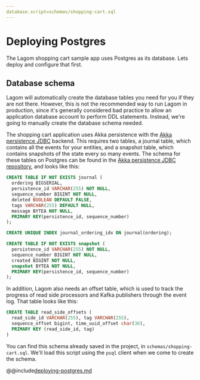 ```yaml
---
database.script=schemas/shopping-cart.sql
---
```

# Deploying Postgres

The Lagom shopping cart sample app uses Postgres as its database. Lets deploy and configure that first.

## Database schema

Lagom will automatically create the database tables you need for you if they are not there. However, this is not the recommended way to run Lagom in production, since it's generally considered bad practice to allow an application database account to perform DDL statements. Instead, we're going to manually create the database schema needed.

The shopping cart application uses Akka persistence with the [Akka persistence JDBC](https://github.com/dnvriend/akka-persistence-jdbc) backend. This requires two tables, a journal table, which contains all the events for your entities, and a snapshot table, which contains snapshots of the state every so many events. The schema for these tables on Postgres can be found in the [Akka persistence JDBC repository](https://github.com/dnvriend/akka-persistence-jdbc/blob/master/src/test/resources/schema/postgres/postgres-schema.sql), and looks like this:

```sql
CREATE TABLE IF NOT EXISTS journal (
  ordering BIGSERIAL,
  persistence_id VARCHAR(255) NOT NULL,
  sequence_number BIGINT NOT NULL,
  deleted BOOLEAN DEFAULT FALSE,
  tags VARCHAR(255) DEFAULT NULL,
  message BYTEA NOT NULL,
  PRIMARY KEY(persistence_id, sequence_number)
);

CREATE UNIQUE INDEX journal_ordering_idx ON journal(ordering);

CREATE TABLE IF NOT EXISTS snapshot (
  persistence_id VARCHAR(255) NOT NULL,
  sequence_number BIGINT NOT NULL,
  created BIGINT NOT NULL,
  snapshot BYTEA NOT NULL,
  PRIMARY KEY(persistence_id, sequence_number)
);
```

In addition, Lagom also needs an offset table, which is used to track the progress of read side processors and Kafka publishers through the event log. That table looks like this:

```sql
CREATE TABLE read_side_offsets (
  read_side_id VARCHAR(255), tag VARCHAR(255),
  sequence_offset bigint, time_uuid_offset char(36),
  PRIMARY KEY (read_side_id, tag)
)
```

You can find this schema already saved in the project, in `schemas/shopping-cart.sql`. We'll load this script using the `psql` client when we come to create the schema.

@@include[deploying-postgres.md](../includes/deploying-postgres.md)